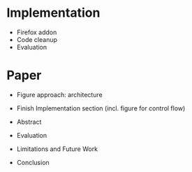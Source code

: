 # Implementation

* Firefox addon
* Code cleanup
* Evaluation

# Paper

* Figure approach: architecture

* Finish Implementation section (incl. figure for control flow)

* Abstract
* Evaluation
* Limitations and Future Work
* Conclusion